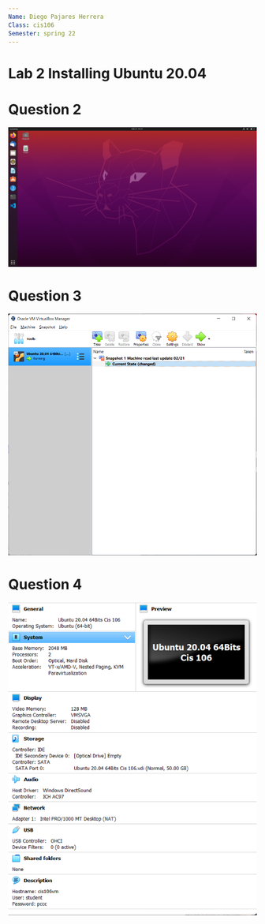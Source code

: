```yaml
---
Name: Diego Pajares Herrera
Class: cis106
Semester: spring 22
---
```


# Lab 2 Installing Ubuntu 20.04

# Question 2
![q2](lab2part3.png)

# Question 3
![q3](lab2part2.png)

# Question 4
![q4](lab2part1.png)